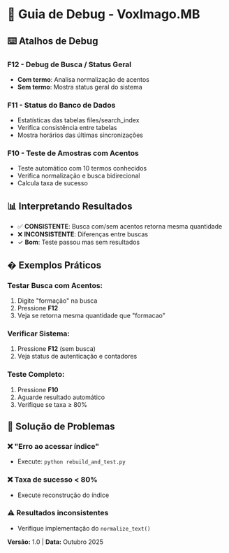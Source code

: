 # 🔧 Guia de Debug - VoxImago.MB

## ⌨️ Atalhos de Debug

### F12 - Debug de Busca / Status Geral
- **Com termo**: Analisa normalização de acentos
- **Sem termo**: Mostra status geral do sistema

### F11 - Status do Banco de Dados
- Estatísticas das tabelas files/search_index
- Verifica consistência entre tabelas
- Mostra horários das últimas sincronizações

### F10 - Teste de Amostras com Acentos
- Teste automático com 10 termos conhecidos
- Verifica normalização e busca bidirecional
- Calcula taxa de sucesso

## 📊 Interpretando Resultados

- ✅ **CONSISTENTE**: Busca com/sem acentos retorna mesma quantidade
- ❌ **INCONSISTENTE**: Diferenças entre buscas
- ✓ **Bom**: Teste passou mas sem resultados

## � Exemplos Práticos

### Testar Busca com Acentos:
1. Digite "formação" na busca
2. Pressione **F12**
3. Veja se retorna mesma quantidade que "formacao"

### Verificar Sistema:
1. Pressione **F12** (sem busca)
2. Veja status de autenticação e contadores

### Teste Completo:
1. Pressione **F10**
2. Aguarde resultado automático
3. Verifique se taxa ≥ 80%

## 🐛 Solução de Problemas

### ❌ "Erro ao acessar índice"
- Execute: `python rebuild_and_test.py`

### ❌ Taxa de sucesso < 80%
- Execute reconstrução do índice

### ⚠️ Resultados inconsistentes
- Verifique implementação do `normalize_text()`

**Versão:** 1.0 | **Data:** Outubro 2025
